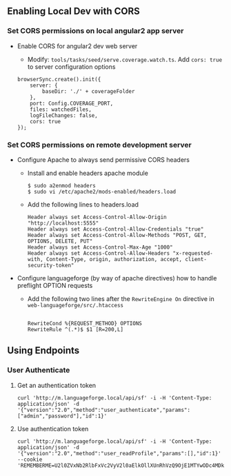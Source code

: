 ## Enabling Local Dev with CORS

### Set CORS permissions on local angular2 app server

- Enable CORS for angular2 dev web server
	- Modify: `tools/tasks/seed/serve.coverage.watch.ts`. Add `cors: true` to server configuration options
	
	```
	browserSync.create().init({
		server: {
			baseDir: './' + coverageFolder
		},
		port: Config.COVERAGE_PORT,
		files: watchedFiles,
		logFileChanges: false,
		cors: true
	});
	```

### Set CORS permissions on remote development server

- Configure Apache to always send permissive CORS headers

	- Install and enable headers apache module
	
		```
		$ sudo a2enmod headers
		$ sudo vi /etc/apache2/mods-enabled/headers.load
		```
	- Add the following lines to headers.load
	
		```
		Header always set Access-Control-Allow-Origin "http://localhost:5555"
        Header always set Access-Control-Allow-Credentials "true"
        Header always set Access-Control-Allow-Methods "POST, GET, OPTIONS, DELETE, PUT"
        Header always set Access-Control-Max-Age "1000"
        Header always set Access-Control-Allow-Headers "x-requested-with, Content-Type, origin, authorization, accept, client-security-token"
		```

- Configure languageforge (by way of apache directives) how to handle preflight OPTION requests

	- Add the following two lines after the `RewriteEngine On` directive in `web-languageforge/src/.htaccess`

		```
		
		RewriteCond %{REQUEST_METHOD} OPTIONS
		RewriteRule ^(.*)$ $1 [R=200,L]
		
		```

## Using Endpoints

### User Authenticate

1. Get an authentication token

	```
	curl 'http://m.languageforge.local/api/sf' -i -H 'Content-Type: application/json' -d '{"version":"2.0","method":"user_authenticate","params":["admin","password"],"id":1}'
	```

2. Use authentication token

	```
	curl 'http://m.languageforge.local/api/sf' -i -H 'Content-Type: application/json' -d '{"version":"2.0","method":"user_readProfile","params":[],"id":1}' --cookie 'REMEMBERME=U2l0ZVxNb2RlbFxVc2VyV2l0aElkOllXUnRhVzQ9OjE1MTYwODc4MDk6NDQ3MDIwOTUxZTY3YTE0MTY2MDI5NzI5OTM5NjBhYThlNGY0NWY0N2VlNmUyN2M4YmQ1NDc4NTA4YTgyZGU3Yw%3D%3D'
	```

